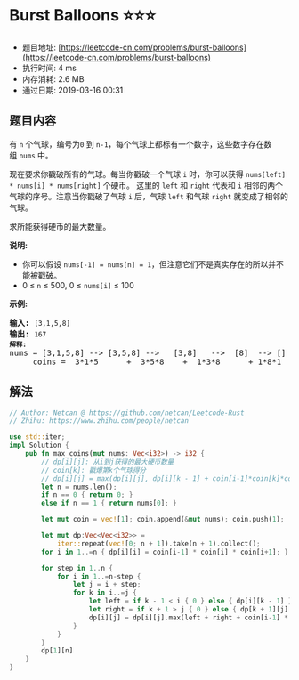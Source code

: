 # Burst Balloons :star::star::star:
- 题目地址: [https://leetcode-cn.com/problems/burst-balloons](https://leetcode-cn.com/problems/burst-balloons)
- 执行时间: 4 ms 
- 内存消耗: 2.6 MB
- 通过日期: 2019-03-16 00:31

## 题目内容
<p>有 <code>n</code> 个气球，编号为<code>0</code> 到 <code>n-1</code>，每个气球上都标有一个数字，这些数字存在数组 <code>nums</code> 中。</p>

<p>现在要求你戳破所有的气球。每当你戳破一个气球 <code>i</code> 时，你可以获得 <code>nums[left] * nums[i] * nums[right]</code> 个硬币。 这里的 <code>left</code> 和 <code>right</code> 代表和 <code>i</code> 相邻的两个气球的序号。注意当你戳破了气球 <code>i</code> 后，气球 <code>left</code> 和气球 <code>right</code> 就变成了相邻的气球。</p>

<p>求所能获得硬币的最大数量。</p>

<p><strong>说明:</strong></p>

<ul>
	<li>你可以假设 <code>nums[-1] = nums[n] = 1</code>，但注意它们不是真实存在的所以并不能被戳破。</li>
	<li>0 ≤ <code>n</code> ≤ 500, 0 ≤ <code>nums[i]</code> ≤ 100</li>
</ul>

<p><strong>示例:</strong></p>

<pre><strong>输入:</strong> <code>[3,1,5,8]</code>
<strong>输出:</strong> <code>167 
<strong>解释: </strong></code>nums = [3,1,5,8] --> [3,5,8] -->   [3,8]   -->  [8]  --> []
     coins =  3*1*5      +  3*5*8    +  1*3*8      + 1*8*1   = 167
</pre>


## 解法
```rust
// Author: Netcan @ https://github.com/netcan/Leetcode-Rust
// Zhihu: https://www.zhihu.com/people/netcan

use std::iter;
impl Solution {
    pub fn max_coins(mut nums: Vec<i32>) -> i32 {
        // dp[i][j]: 从i到j获得的最大硬币数量
        // coin[k]: 戳爆第k个气球得分
        // dp[i][j] = max(dp[i][j], dp[i][k - 1] + coin[i-1]*coin[k]*coin[j+1] + dp[k+1][j])
        let n = nums.len();
        if n == 0 { return 0; }
        else if n == 1 { return nums[0]; }

        let mut coin = vec![1]; coin.append(&mut nums); coin.push(1);

        let mut dp:Vec<Vec<i32>> =
            iter::repeat(vec![0; n + 1]).take(n + 1).collect();
        for i in 1..=n { dp[i][i] = coin[i-1] * coin[i] * coin[i+1]; }

        for step in 1..n {
            for i in 1..=n-step {
                let j = i + step;
                for k in i..=j {
                    let left = if k - 1 < i { 0 } else { dp[i][k - 1] };
                    let right = if k + 1 > j { 0 } else { dp[k + 1][j] };
                    dp[i][j] = dp[i][j].max(left + right + coin[i-1] * coin[k] * coin[j+1]);
                }
            }
        }
        dp[1][n]
    }
}

```